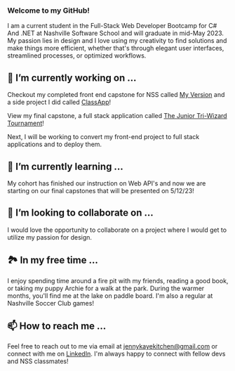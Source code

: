 ### Welcome to my GitHub!
I am a current student in the Full-Stack Web Developer Bootcamp for C# And .NET at Nashville Software School and will graduate in mid-May 2023. My passion lies in design and I love using my creativity to find solutions and make things more efficient, whether that's through elegant user interfaces, streamlined processes, or optimized workflows. 

## 🔭 I’m currently working on ...
Checkout my completed front end capstone for NSS called [My Version](https://github.com/jennykayekitchen/My-Version) and a side project I did called [ClassApp](https://github.com/jennykayekitchen/ClassApp)!

View my final capstone, a full stack application called [The Junior Tri-Wizard Tournament](https://github.com/jennykayekitchen/tri-wizard-tournament)!

Next, I will be working to convert my front-end project to full stack applications and to deploy them. 

## 🌱 I’m currently learning ...
My cohort has finished our instruction on Web API's and now we are starting on our final capstones that will be presented on 5/12/23!

## 👯 I’m looking to collaborate on ...
I would love the opportunity to collaborate on a project where I would get to utilize my passion for design.

## 🏞️ In my free time ...
 I enjoy spending time around a fire pit with my friends, reading a good book, or taking my puppy Archie for a walk at the park. During the warmer months, you'll find me at the lake on paddle board. I'm also a regular at Nashville Soccer Club games!
 
## 📫 How to reach me ...
Feel free to reach out to me via email at jennykayekitchen@gmail.com or connect with me on <a href="https://www.linkedin.com/in/jenny-kaye-kitchen/">LinkedIn</a>. I'm always happy to connect with fellow devs and NSS classmates!


<!--
**jennykayekitchen/jennykayekitchen** is a ✨ _special_ ✨ repository because its `README.md` (this file) appears on your GitHub profile.

Here are some ideas to get you started:

- 🔭 I’m currently working on ...
- 🌱 I’m currently learning ...
- 👯 I’m looking to collaborate on ...
- 🤔 I’m looking for help with ...
- 💬 Ask me about ...
- 📫 How to reach me: ...
- 😄 Pronouns: ...
- ⚡ Fun fact: ...
-->
